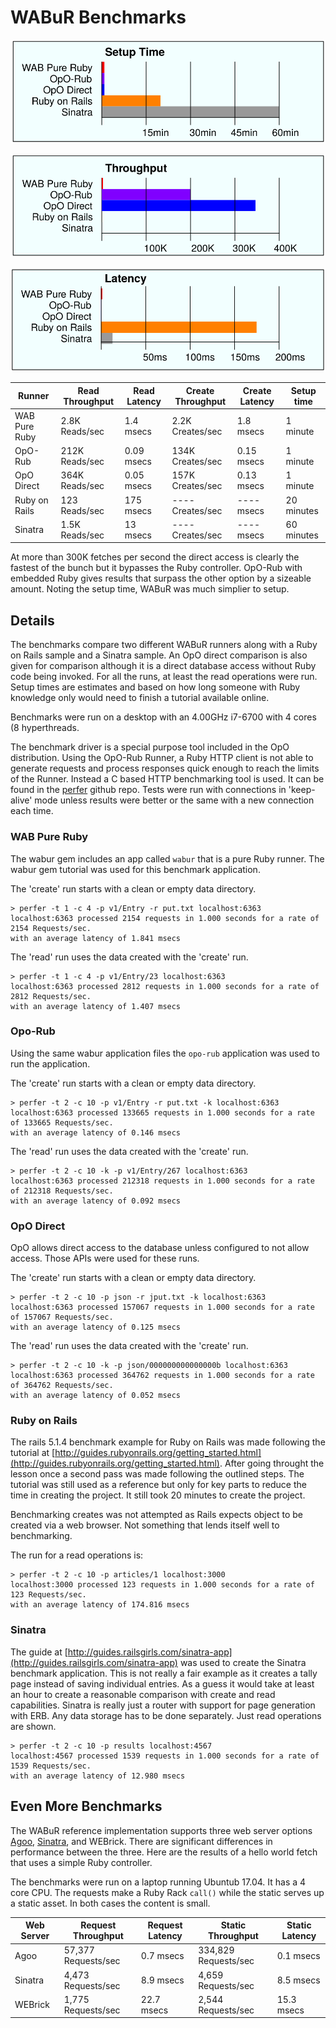 # WABuR Benchmarks

![](../pages/setup.svg)

![](../pages/throughput.svg)

![](../pages/latency.svg)

| Runner        | Read Throughput | Read Latency | Create Throughput | Create Latency | Setup time |
| ------------- | --------------- | ------------ | ----------------- | -------------- | ---------- |
| WAB Pure Ruby | 2.8K Reads/sec  | 1.4 msecs    | 2.2K Creates/sec  | 1.8 msecs      |  1 minute  |
| OpO-Rub       | 212K Reads/sec  | 0.09 msecs   | 134K Creates/sec  | 0.15 msecs     |  1 minute  |
| OpO Direct    | 364K Reads/sec  | 0.05 msecs   | 157K Creates/sec  | 0.13 msecs     |  1 minute  |
| Ruby on Rails |  123 Reads/sec  | 175 msecs    | ---- Creates/sec  | ---- msecs     | 20 minutes |
| Sinatra       | 1.5K Reads/sec  |  13 msecs    | ---- Creates/sec  | ---- msecs     | 60 minutes |

At more than 300K fetches per second the direct access is clearly the fastest
of the bunch but it bypasses the Ruby controller. OpO-Rub with embedded Ruby
gives results that surpass the other option by a sizeable amount. Noting the
setup time, WABuR was much simplier to setup.

## Details

The benchmarks compare two different WABuR runners along with a Ruby on Rails
sample and a Sinatra sample. An OpO direct comparison is also given for
comparison although it is a direct database access without Ruby code being
invoked. For all the runs, at least the read operations were run. Setup times
are estimates and based on how long someone with Ruby knowledge only would
need to finish a tutorial available online.

Benchmarks were run on a desktop with an 4.00GHz i7-6700 with 4 cores (8
hyperthreads.

The benchmark driver is a special purpose tool included in the OpO
distribution. Using the OpO-Rub Runner, a Ruby HTTP client is not able to
generate requests and process responses quick enough to reach the limits of
the Runner. Instead a C based HTTP benchmarking tool is used. It can be found
in the [perfer](https://github.com/ohler55/perfer) github repo.  Tests were
run with connections in 'keep-alive' mode unless results were better or the
same with a new connection each time.

### WAB Pure Ruby

The wabur gem includes an app called `wabur` that is a pure Ruby runner. The
wabur gem tutorial was used for this benchmark application.

The 'create' run starts with a clean or empty data directory.
```
> perfer -t 1 -c 4 -p v1/Entry -r put.txt localhost:6363
localhost:6363 processed 2154 requests in 1.000 seconds for a rate of 2154 Requests/sec.
with an average latency of 1.841 msecs
```

The 'read' run uses the data created with the 'create' run.
```
> perfer -t 1 -c 4 -p v1/Entry/23 localhost:6363
localhost:6363 processed 2812 requests in 1.000 seconds for a rate of 2812 Requests/sec.
with an average latency of 1.407 msecs
```

### Opo-Rub

Using the same wabur application files the `opo-rub` application was used to
run the application.

The 'create' run starts with a clean or empty data directory.
```
> perfer -t 2 -c 10 -p v1/Entry -r put.txt -k localhost:6363
localhost:6363 processed 133665 requests in 1.000 seconds for a rate of 133665 Requests/sec.
with an average latency of 0.146 msecs
```

The 'read' run uses the data created with the 'create' run.
```
> perfer -t 2 -c 10 -k -p v1/Entry/267 localhost:6363
localhost:6363 processed 212318 requests in 1.000 seconds for a rate of 212318 Requests/sec.
with an average latency of 0.092 msecs

```

### OpO Direct

OpO allows direct access to the database unless configured to not allow
access. Those APIs were used for these runs.

The 'create' run starts with a clean or empty data directory.
```
> perfer -t 2 -c 10 -p json -r jput.txt -k localhost:6363
localhost:6363 processed 157067 requests in 1.000 seconds for a rate of 157067 Requests/sec.
with an average latency of 0.125 msecs
```

The 'read' run uses the data created with the 'create' run.
```
> perfer -t 2 -c 10 -k -p json/000000000000000b localhost:6363
localhost:6363 processed 364762 requests in 1.000 seconds for a rate of 364762 Requests/sec.
with an average latency of 0.052 msecs
```

### Ruby on Rails

The rails 5.1.4 benchmark example for Ruby on Rails was made following the
tutorial at
[http://guides.rubyonrails.org/getting_started.html](http://guides.rubyonrails.org/getting_started.html). After
going throught the lesson once a second pass was made following the outlined
steps. The tutorial was still used as a reference but only for key parts to
reduce the time in creating the project. It still took 20 minutes to create
the project.

Benchmarking creates was not attempted as Rails expects object to be created
via a web browser. Not something that lends itself well to benchmarking.

The run for a read operations is:

```
> perfer -t 2 -c 10 -p articles/1 localhost:3000
localhost:3000 processed 123 requests in 1.000 seconds for a rate of 123 Requests/sec.
with an average latency of 174.816 msecs
```

### Sinatra

The guide at
[http://guides.railsgirls.com/sinatra-app](http://guides.railsgirls.com/sinatra-app)
was used to create the Sinatra benchmark application. This is not really a
fair example as it creates a tally page instead of saving individual
entries. As a guess it would take at least an hour to create a reasonable
comparison with create and read capabilities. Sinatra is really just a router
with support for page generation with ERB. Any data storage has to be done
separately. Just read operations are shown.

```
> perfer -t 2 -c 10 -p results localhost:4567
localhost:4567 processed 1539 requests in 1.000 seconds for a rate of 1539 Requests/sec.
with an average latency of 12.980 msecs
```

## Even More Benchmarks

The WABuR reference implementation supports three web server options
[Agoo](https://github.com/ohler55/agoo),
[Sinatra](http://sinatrarb.com),
and WEBrick. There are significant differences in performance between the
three. Here are the results of a hello world fetch that uses a simple Ruby
controller.

The benchmarks were run on a laptop running Ubuntub 17.04. It has a 4 core
CPU. The requests make a Ruby Rack `call()` while the static serves up a
static asset. In both cases the content is small.

| Web Server | Request Throughput  | Request Latency | Static Throughput    | Static Latency |
| ---------- | ------------------- | --------------- | -------------------- | -------------- |
| Agoo       | 57,377 Requests/sec |       0.7 msecs | 334,829 Requests/sec |      0.1 msecs |
| Sinatra    |  4,473 Requests/sec |       8.9 msecs |   4,659 Requests/sec |      8.5 msecs |
| WEBrick    |  1,775 Requests/sec |      22.7 msecs |   2,544 Requests/sec |     15.3 msecs |

